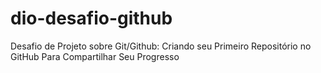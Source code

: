# dio-desafio-github
Desafio de Projeto sobre Git/Github: Criando seu Primeiro Repositório no GitHub Para Compartilhar Seu Progresso
